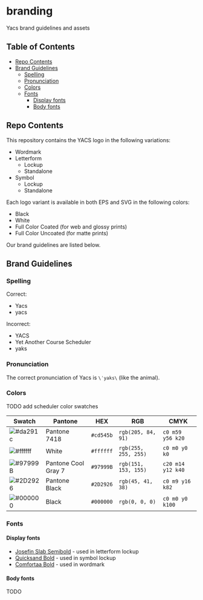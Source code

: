 # branding
Yacs brand guidelines and assets

## Table of Contents
- [Repo Contents](#repo-contents)
- [Brand Guidelines](#brand-guidelines)
  - [Spelling](#spelling)
  - [Pronunciation](#pronunciation)
  - [Colors](#colors)
  - [Fonts](#fonts)
    - [Display fonts](#display-fonts)
    - [Body fonts](#body-fonts)
## Repo Contents
This repository contains the YACS logo in the following variations:
- Wordmark
- Letterform
  - Lockup
  - Standalone
- Symbol
  - Lockup
  - Standalone

Each logo variant is available in both EPS and SVG in the following colors:
- Black
- White
- Full Color Coated (for web and glossy prints)
- Full Color Uncoated (for matte prints)

Our brand guidelines are listed below.

## Brand Guidelines

### Spelling
Correct:
- Yacs
- yacs

Incorrect:
- YACS
- Yet Another Course Scheduler
- yaks

### Pronunciation
The correct pronunciation of Yacs is `\ˈyaks\` (like the animal).

### Colors
TODO add scheduler color swatches

|Swatch|Pantone|HEX|RGB|CMYK|
|---|---|---|---|---|
|![#da291c](https://placehold.it/40/cd545b/000000?text=+)|Pantone 7418|`#cd545b`|`rgb(205, 84, 91)`|`c0 m59 y56 k20`|
|![#ffffff](https://placehold.it/40/ffffff/000000?text=+)|White|`#ffffff`|`rgb(255, 255, 255)`|`c0 m0 y0 k0`|
|![#97999B](https://placehold.it/40/97999B/000000?text=+)|Pantone Cool Gray 7|`#97999B`|`rgb(151, 153, 155)`|`c20 m14 y12 k40`|
|![#2D2926](https://placehold.it/40/2D2926/000000?text=+)|Pantone Black|`#2D2926`|`rgb(45, 41, 38)`|`c0 m9 y16 k82`|
|![#000000](https://placehold.it/40/000000/000000?text=+)|Black|`#000000`|`rgb(0, 0, 0)`|`c0 m0 y0 k100`|

### Fonts

#### Display fonts
- [Josefin Slab Semibold](https://fonts.google.com/specimen/Josefin+Slab) - used in letterform lockup
- [Quicksand Bold](https://fonts.google.com/specimen/Quicksand) - used in symbol lockup
- [Comfortaa Bold](https://fonts.google.com/specimen/Comfortaa) - used in wordmark

#### Body fonts
TODO 
